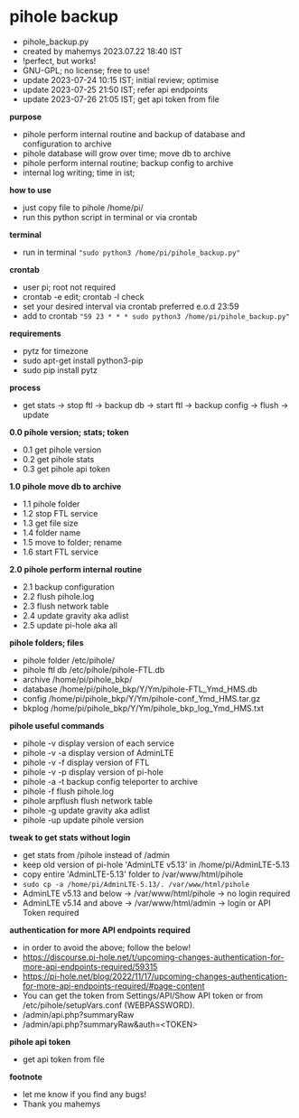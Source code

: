 # pihole backup
- pihole_backup.py
- created by mahemys 2023.07.22 18:40 IST
- !perfect, but works!
- GNU-GPL; no license; free to use!
- update 2023-07-24 10:15 IST; initial review; optimise
- update 2023-07-25 21:50 IST; refer api endpoints
- update 2023-07-26 21:05 IST; get api token from file

**purpose**
- pihole perform internal routine and backup of database and configuration to archive
- pihole database will grow over time; move db to archive
- pihole perform internal routine; backup config to archive
- internal log writing; time in ist;

**how to use**
- just copy file to pihole /home/pi/
- run this python script in terminal or via crontab

**terminal**
- run in terminal ```"sudo python3 /home/pi/pihole_backup.py"```

**crontab**
- user pi; root not required
- crontab -e edit; crontab -l check
- set your desired interval via crontab preferred e.o.d 23:59
- add to crontab ```"59 23 * * * sudo python3 /home/pi/pihole_backup.py"```

**requirements**
- pytz for timezone
- sudo apt-get install python3-pip
- sudo pip install pytz

**process**
- get stats -> stop ftl -> backup db -> start ftl -> backup config -> flush -> update

**0.0 pihole version; stats; token**
- 0.1 get pihole version
- 0.2 get pihole stats
- 0.3 get pihole api token

**1.0 pihole move db to archive**
- 1.1 pihole folder
- 1.2 stop FTL service
- 1.3 get file size
- 1.4 folder name
- 1.5 move to folder; rename
- 1.6 start FTL service

**2.0 pihole perform internal routine**
- 2.1 backup configuration
- 2.2 flush pihole.log
- 2.3 flush network table
- 2.4 update gravity aka adlist
- 2.5 update pi-hole aka all

**pihole folders; files**
- pihole folder   /etc/pihole/
- pihole ftl db   /etc/pihole/pihole-FTL.db
- archive         /home/pi/pihole_bkp/
- database        /home/pi/pihole_bkp/Y/Ym/pihole-FTL_Ymd_HMS.db
- config          /home/pi/pihole_bkp/Y/Ym/pihole-conf_Ymd_HMS.tar.gz
- bkplog          /home/pi/pihole_bkp/Y/Ym/pihole_bkp_log_Ymd_HMS.txt

**pihole useful commands**
- pihole -v        display version of each service
- pihole -v -a     display version of AdminLTE
- pihole -v -f     display version of FTL
- pihole -v -p     display version of pi-hole
- pihole -a -t     backup config teleporter to archive
- pihole -f        flush pihole.log
- pihole arpflush  flush network table
- pihole -g        update gravity aka adlist
- pihole -up       update pihole version

**tweak to get stats without login**
- get stats from /pihole instead of /admin
- keep old version of pi-hole 'AdminLTE v5.13' in /home/pi/AdminLTE-5.13
- copy entire 'AdminLTE-5.13' folder to /var/www/html/pihole
- ```sudo cp -a /home/pi/AdminLTE-5.13/. /var/www/html/pihole```
- AdminLTE v5.13 and below -> /var/www/html/pihole -> no login required
- AdminLTE v5.14 and above -> /var/www/html/admin  -> login or API Token required

**authentication for more API endpoints required**
- in order to avoid the above; follow the below!
- https://discourse.pi-hole.net/t/upcoming-changes-authentication-for-more-api-endpoints-required/59315
- https://pi-hole.net/blog/2022/11/17/upcoming-changes-authentication-for-more-api-endpoints-required/#page-content
- You can get the token from Settings/API/Show API token or from /etc/pihole/setupVars.conf (WEBPASSWORD).
- /admin/api.php?summaryRaw
- /admin/api.php?summaryRaw&auth=\<TOKEN\>

**pihole api token**
- get api token from file

**footnote**
- let me know if you find any bugs!
- Thank you mahemys
